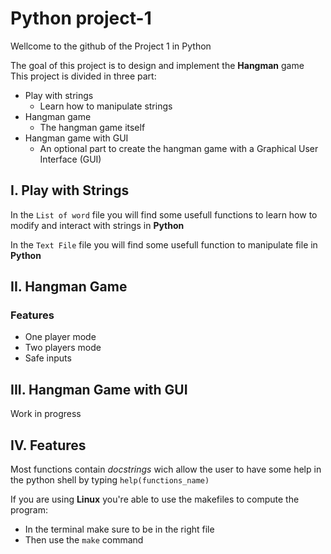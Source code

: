 # Python project-1

Wellcome to the github of the Project 1 in Python

The goal of this project is to design and implement the **Hangman** game</br>
This project is divided in three part:
  * Play with strings
    * Learn how to manipulate strings
  * Hangman game
    * The hangman game itself
  * Hangman game with GUI
    * An optional part to create the hangman game with a Graphical User Interface (GUI)

## I. Play with Strings
In the `List of word` file you will find some usefull functions to learn how to modify and interact with strings in **Python**

In the `Text File` file you will find some usefull function to manipulate file in **Python**

## II. Hangman Game

### Features
 * One player mode
 * Two players mode
 * Safe inputs

## III. Hangman Game with GUI

Work in progress

## IV. Features
Most functions contain _docstrings_ wich allow the user to have some help in the python shell by typing `help(functions_name)`

If you are using **Linux** you're able to use the makefiles to compute the program:
 * In the terminal make sure to be in the right file
 * Then use the `make` command
